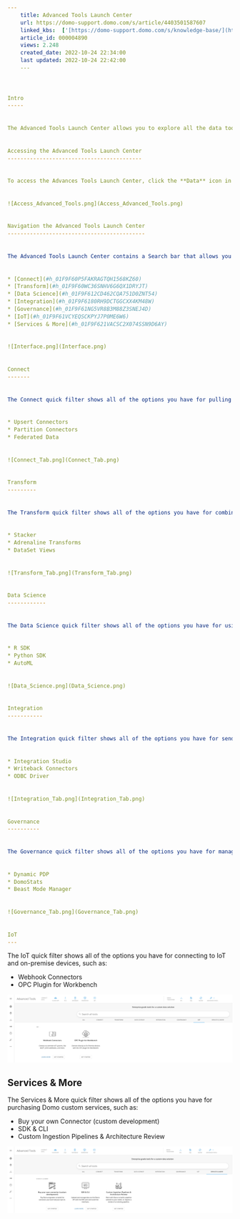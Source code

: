 ```yaml
---
    title: Advanced Tools Launch Center
    url: https://domo-support.domo.com/s/article/4403501587607
    linked_kbs:  ['[https://domo-support.domo.com/s/knowledge-base/](https://domo-support.domo.com/s/knowledge-base/)', '[https://domo-support.domo.com/s/](https://domo-support.domo.com/s/)', '[https://domo-support.domo.com/s/topic/0TO5w000000Zan2GAC](https://domo-support.domo.com/s/topic/0TO5w000000Zan2GAC)', '[https://domo-support.domo.com/s/topic/0TO5w000000ZanRGAS](https://domo-support.domo.com/s/topic/0TO5w000000ZanRGAS)', '[https://domo-support.domo.com/s/article/4403501587607](https://domo-support.domo.com/s/article/4403501587607)', '[https://domo-support.domo.com/s/topic/0TO5w000000ZanRGAS/data-center-overview](https://domo-support.domo.com/s/topic/0TO5w000000ZanRGAS/data-center-overview)', '[https://domo-support.domo.com/s/article/360043429933](https://domo-support.domo.com/s/article/360043429933)', '[https://domo-support.domo.com/s/article/360043429953](https://domo-support.domo.com/s/article/360043429953)', '[https://domo-support.domo.com/s/article/360042925494](https://domo-support.domo.com/s/article/360042925494)', '[https://domo-support.domo.com/s/article/360043429913](https://domo-support.domo.com/s/article/360043429913)', '[https://domo-support.domo.com/s/article/4408174643607](https://domo-support.domo.com/s/article/4408174643607)', '[https://domo-support.domo.com/s/login/](https://domo-support.domo.com/s/login/)']
    article_id: 000004890
    views: 2.248
    created_date: 2022-10-24 22:34:00
    last updated: 2022-10-24 22:42:00
    ---



Intro
-----


The Advanced Tools Launch Center allows you to explore all the data tools Domo has to offer in one convenient place. From connecting and transforming your data to managing your Domo instance, find the solution you need for your business. As more features are created, they will automatically be added here so that you can keep up to date on what is new in Domo.


Accessing the Advanced Tools Launch Center
------------------------------------------


To access the Advances Tools Launch Center, click the **Data** icon in the top navigation pane and select the **Advanced Tools** menu.


![Access_Advanced_Tools.png](Access_Advanced_Tools.png)


Navigation the Advanced Tools Launch Center
-------------------------------------------


The Advanced Tools Launch Center contains a Search bar that allows you to quickly type in keywords to find what you are looking for. Each tool has a **Learn More** link to get more information and a **Get Started** link to start the process of obtaining the tool. There are also eight quick filter tabs that you can select to filter the data by category:


* [Connect](#h_01F9F60P5FAKRAGTQH1568KZ60)
* [Transform](#h_01F9F60WC36SNHV6G6QX1DRYJT)
* [Data Science](#h_01F9F612CD462CQA751D0ZNT54)
* [Integration](#h_01F9F6180RH9DCTGGCXX4KM48W)
* [Governance](#h_01F9F61NG5VR8B3M88Z3SNEJ4D)
* [IoT](#h_01F9F61VCYEQSCKPYJ7P0ME6W6)
* [Services & More](#h_01F9F621VACSC2X074SSN9D6AY)


![Interface.png](Interface.png)


Connect
-------


The Connect quick filter shows all of the options you have for pulling your data into Domo, such as:


* Upsert Connectors
* Partition Connectors
* Federated Data


![Connect_Tab.png](Connect_Tab.png)


Transform
---------


The Transform quick filter shows all of the options you have for combining your data in Domo, such as:


* Stacker
* Adrenaline Transforms
* DataSet Views


![Transform_Tab.png](Transform_Tab.png)


Data Science
------------


The Data Science quick filter shows all of the options you have for using common data science tools in Domo, such as:


* R SDK
* Python SDK
* AutoML


![Data_Science.png](Data_Science.png)


Integration
-----------


The Integration quick filter shows all of the options you have for sending your data from Domo into your data warehouse, such as:


* Integration Studio
* Writeback Connectors
* ODBC Driver


![Integration_Tab.png](Integration_Tab.png)


Governance
----------


The Governance quick filter shows all of the options you have for managing your Domo instance, such as:


* Dynamic PDP
* DomoStats
* Beast Mode Manager


![Governance_Tab.png](Governance_Tab.png)


IoT
---
```



The IoT quick filter shows all of the options you have for connecting to IoT and on-premise devices, such as:


* Webhook Connectors
* OPC Plugin for Workbench


![IOT_Tab.png](IOT_Tab.png)


Services & More
---------------


The Services & More quick filter shows all of the options you have for purchasing Domo custom services, such as:


* Buy your own Connector (custom development)
* SDK & CLI
* Custom Ingestion Pipelines & Architecture Review


![Serviced_And_More_Tab.png](Serviced_And_More_Tab.png)


